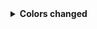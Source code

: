 <details>
  <summary><strong>Colors changed</strong></summary>

  <!-- diff --><!-- /diff -->
</details>
